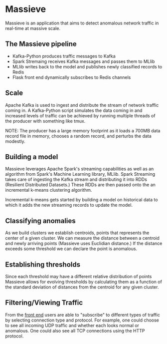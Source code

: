 # Massieve

Massieve is an application that aims to detect anomalous network traffic
in real-time at massive scale.

## The Massieve pipeline
- Kafka-Python produces traffic messages to Kafka
- Spark Stremaing receives Kafka messages and passes them to MLlib
- MLlib writes back to the model and publishes newly classified records to Redis
- Flask front end dynamically subscribes to Redis channels


## Scale

Apache Kafka is used to ingest and distribute the stream of network 
traffic coming in. A Kafka-Python script simulates the data coming in
and increased levels of traffic can be achieved by running multiple
threads of the producer with something like tmux. 

NOTE: The producer has a large memory footprint
as it loads a 700MB data record file in memory, chooses a random
record, and perturbs the data modestly.

## Building a model

Massieve leverages Apache Spark's streaming capabilities as well as 
an algorithm from Spark's Machine Learning library, MLlib. Spark 
Streaming takes care of ingesting the Kafka stream and distributing
it into RDDs (Resilient Distributed Datasets.) These RDDs are
then passed onto the an incremental k-means clustering algorithm.

Incremental k-means gets started by building a model on 
historical data to which it adds the new streaming records to 
update the model. 

## Classifying anomalies

As we build clusters we establish centroids, points that represents
the center of a given cluster. We can measure the distance between
a centroid and newly arriving points (Massieve uses Euclidian distance.)
If the distance exceeds some threshold we can declare the point
is anomalous.

## Establishing thresholds

Since each threshold may have a different relative distribution
of points Massieve allows for evolving thresholds by calculating 
them as a function of the standard deviation of distances from the 
centroid for any given cluster.

## Filtering/Viewing Traffic

From the [front end](www.massieve.co) users are able to "subscribe" to different types of
traffic by selecting connection type and protocol. For example,
one could choose to see all incoming UDP traffic and whether each
looks normal or anomalous. One could also see all TCP connections
using the HTTP protocol. 











